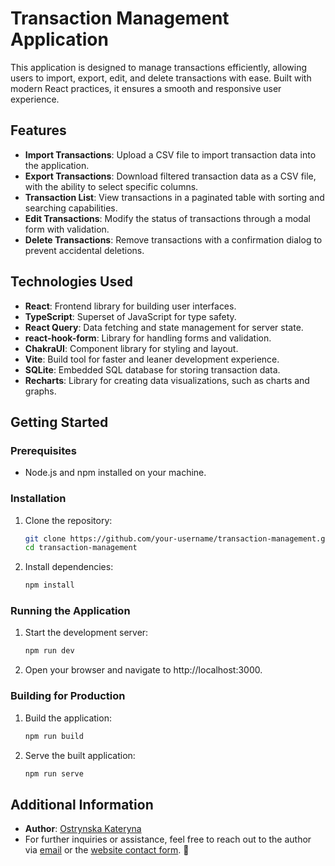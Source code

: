 # Transaction Management Application

This application is designed to manage transactions efficiently, allowing users to import, export, edit, and delete transactions with ease. Built with modern React practices, it ensures a smooth and responsive user experience.

## Features

- **Import Transactions**: Upload a CSV file to import transaction data into the application.
- **Export Transactions**: Download filtered transaction data as a CSV file, with the ability to select specific columns.
- **Transaction List**: View transactions in a paginated table with sorting and searching capabilities.
- **Edit Transactions**: Modify the status of transactions through a modal form with validation.
- **Delete Transactions**: Remove transactions with a confirmation dialog to prevent accidental deletions.

## Technologies Used

- **React**: Frontend library for building user interfaces.
- **TypeScript**: Superset of JavaScript for type safety.
- **React Query**: Data fetching and state management for server state.
- **react-hook-form**: Library for handling forms and validation.
- **ChakraUI**: Component library for styling and layout.
- **Vite**: Build tool for faster and leaner development experience.
- **SQLite**: Embedded SQL database for storing transaction data.
- **Recharts**: Library for creating data visualizations, such as charts and graphs.

## Getting Started

### Prerequisites

- Node.js and npm installed on your machine.

### Installation

1. Clone the repository:
   ```bash
   git clone https://github.com/your-username/transaction-management.git
   cd transaction-management

2. Install dependencies:
   ```bash
   npm install

### Running the Application

1. Start the development server:
   ```bash
   npm run dev
   
2. Open your browser and navigate to http://localhost:3000.

### Building for Production
1. Build the application:

   ```bash
   npm run build
   
2. Serve the built application:

   ```bash
   npm run serve

## Additional Information
- **Author**: [Ostrynska Kateryna](https://ostrynska-kateryna.netlify.app/)
- For further inquiries or assistance, feel free to reach out to the author via [email](mailto:kateriinag@gmail.com) or the [website contact form](https://ostrynska-kateryna.netlify.app/contact).
 🎉
